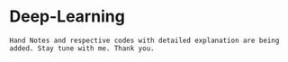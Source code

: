 # Deep-Learning 

```Hand Notes and respective codes with detailed explanation are being added. Stay tune with me. Thank you.```
